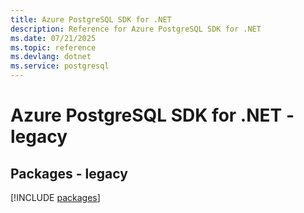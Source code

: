 ```yaml
---
title: Azure PostgreSQL SDK for .NET
description: Reference for Azure PostgreSQL SDK for .NET
ms.date: 07/21/2025
ms.topic: reference
ms.devlang: dotnet
ms.service: postgresql
---
```

# Azure PostgreSQL SDK for .NET - legacy
## Packages - legacy
[!INCLUDE [packages](postgresql-index.md)]